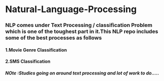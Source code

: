 # Natural-Language-Processing
### NLP comes under Text Processing / classification Problem which is one of the toughest part in it.This NLP repo includes some of the best processes as follows
#### 1.Movie Genre Classification 
#### 2.SMS Classification
##### NOte :Studies going on around text processing and lot of work to do.....
